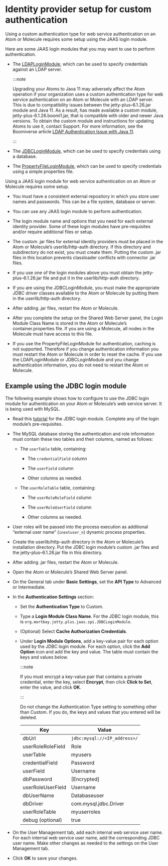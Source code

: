 # Identity provider setup for custom authentication

<head>
  <meta name="guidename" content="Integration"/>
  <meta name="context" content="GUID-8fccd475-8ec7-492c-9357-871b8e5b2044"/>
</head>

Using a custom authentication type for web service authentication on an Atom or Molecule requires some setup using the JAAS login module.

Here are some JAAS login modules that you may want to use to perform authentication.

-   The [LDAPLoginModule](http://wiki.eclipse.org/Jetty/Tutorial/JAAS#LdapLoginModule), which can be used to specify credentials against an LDAP server.

    :::note
    
    Upgrading your Atoms to Java 11 may adversely affect the Atom operation if your organization uses a custom authentication type for web service authentication on an Atom or Molecule with an LDAP server. This is due to compatibility issues between the jetty-plus–6.1.26.jar module and Java 11. As a result, has made available a custom module, jetty-plus-6.1.26.boomi1.jar, that is compatible with older and newer Java versions. To obtain the custom module and instructions for updating Atoms to use it, contact Support. For more information, see the Boomiverse article [LDAP Authentication Issue with Java 11](https://community.boomi.com/s/article/LDAP-Authentication-Issue-with-Java-11).

    :::

-   The [JDBCLoginModule](http://wiki.eclipse.org/Jetty/Tutorial/JAAS#JDBCLoginModule), which can be used to specify credentials using a database.

-   The [PropertyFileLoginModule](http://wiki.eclipse.org/Jetty/Tutorial/JAAS#PropertyFileLoginModule), which can be used to specify credentials using a simple properties file.

Using a JAAS login module for web service authentication on an Atom or Molecule requires some setup.

-   You must have a consistent external repository in which you store user names and passwords. This can be a file system, database or server.
-   You can use any JAAS login module to perform authentication.

-   The login module name and options that you need for each external identity provider. Some of these login modules have pre-requisites and/or require additional files or setup.

-   The custom .jar files for external identity providers must be placed in the Atom or Molecule’s userlib/http-auth directory. If this directory and subdirectory do not exist, you must create them. Putting the custom .jar files in this location prevents classloader conflicts with connector .jar files.

-   If you use one of the login modules above you must obtain the jetty-plus–6.1.26.jar file and put it in the userlib/http-auth directory.

-   If you are using the JDBCLoginModule, you must make the appropriate JDBC driver classes available to the Atom or Molecule by putting them in the userlib/http-auth directory.

-   After adding .jar files, restart the Atom or Molecule.

-   After you complete the setup on the Shared Web Server panel, the Login Module Class Name is stored in the Atom or Molecule’s container.properties file. If you are using a Molecule, all nodes in the Molecule must have access to this file.

-   If you use the PropertyFileLoginModule for authentication, caching is not supported. Therefore if you change authentication information you must restart the Atom or Molecule in order to reset the cache. If you use the LDAPLoginModule or JDBCLoginModule and you change authentication information, you do not need to restart the Atom or Molecule.

## Example using the JDBC login module

The following example shows how to configure to use the JDBC login module for authentication on your Atom or Molecule’s web service server. It is being used with MySQL.

-   Read this [tutorial](http://wiki.eclipse.org/Jetty/Tutorial/JAAS#JDBCLoginModule) for the JDBC login module. Complete any of the login module’s pre-requisites.
-   The MySQL database storing the authentication and role information must contain these two tables and their columns, named as follows:

    -   The `userTable` table, containing:
        -   The `credentialField` column
        -   The `userField` column

        -   Other columns as needed.

    -   The `userRoleTable` table, containing:

        -   The `userRoleRoleField` column
        -   The `userRoleUserField` column

        -   Other columns as needed.

-   User roles will be passed into the process execution as additional “external user name” \(`inextuser_n`\) dynamic process properties.

-   Create the userlib/http-auth directory in the Atom or Molecule’s installation directory. Put the JDBC login module’s custom .jar files and the jetty-plus–6.1.26.jar file in this directory.

-   After adding .jar files, restart the Atom or Molecule.

-   Open the Atom or Molecule’s Shared Web Server panel.

-   On the General tab under **Basic Settings**, set the **API Type** to Advanced or Intermediate.

-   In the **Authentication Settings** section:

    -   Set the **Authentication Type** to Custom.

    -   Type a **Login Module Class Name**. For the JDBC login module, this is `org.mortbay.jetty.plus.jaas.spi.JDBCLoginModule`.

    -   \(Optional\) Select **Cache Authorization Credentials**.

    -   Under **Login Module Options**, add a key-value pair for each option used by the JDBC login module. For each option, click the **Add Option** icon and add the key and value. The table must contain the keys and values below.

        :::note
        
        If you must encrypt a key-value pair that contains a private credential, enter the key, select **Encrypt**, then click **Click to Set**, enter the value, and click **OK**.

        :::

        Do not change the Authentication Type setting to something other than Custom. If you do, the keys and values that you entered will be deleted.

        |Key|Value|
        |---|-----|
        |dbUrl|`jdbc:mysql://<IP_address>/`|
        |userRoleRoleField|Role|
        |userTable|myusers|
        |credentialField|Password|
        |userField|Username|
        |dbPassword|\[Encrypted\]|
        |userRoleUserField|Username|
        |dbUserName|Databaseuser|
        |dbDriver|com.mysql.jdbc.Driver|
        |userRoleTable|myuserroles|
        |debug \(optional\)|true|

-   On the User Management tab, add each internal web service user name. For each internal web service user name, add the corresponding JDBC user name. Make other changes as needed to the settings on the User Management tab.

-   Click **OK** to save your changes.
